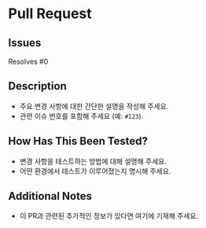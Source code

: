 # Pull Request

## Issues

Resolves #0
<!-- 이 PR이 완전히 처리한 이슈의 번호를 작성합니다. PR 병합 시 이슈가 자동으로 close 됩니다. -->
<!-- 다른 레포지터리의 이슈: `Resolves nettee-space/another-repository#0` -->

## Description

- 주요 변경 사항에 대한 간단한 설명을 작성해 주세요.
- 관련 이슈 번호를 포함해 주세요 (예: `#123`).

## How Has This Been Tested?

- 변경 사항을 테스트하는 방법에 대해 설명해 주세요.
- 어떤 환경에서 테스트가 이루어졌는지 명시해 주세요.

## Additional Notes

- 이 PR과 관련된 추가적인 정보가 있다면 여기에 기재해 주세요.

